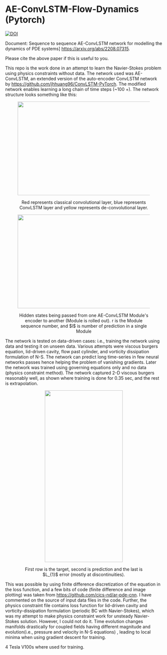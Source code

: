 # AE-ConvLSTM-Flow-Dynamics (Pytorch)
[![DOI](https://zenodo.org/badge/510851150.svg)](https://zenodo.org/badge/latestdoi/510851150)

Document: Sequence to sequence AE-ConvLSTM network for modelling the dynamics of PDE systems] https://arxiv.org/abs/2208.07315.

Please cite the above paper if this is useful to you. 

This repo is the work done in an attempt to learn the Navier-Stokes problem using physics constraints without data. The network used was AE-ConvLSTM, an extended version of the auto-encoder ConvLSTM network by https://github.com/jhhuang96/ConvLSTM-PyTorch. The modified network enables learning a long chain of time steps (~100 +). The network structure looks something like this:

<figure>
  <p align="center">
  <img width="600" height="300"
  src="https://github.com/kakkapriyesh/AE-ConvLSTM_Flow_Dynamics/blob/main/AE-ConvLSTM.PNG">
  <figcaption>
    <p align="center">
    Red represents classical convolutional layer, blue represents ConvLSTM layer and yellow represents de-convolutional layer.
   </p>
    </figcaption>
   </p>
</figure>

<figure>
  <p align="center">
  <img width="600" height="300"
  src="https://github.com/kakkapriyesh/AE-ConvLSTM_Flow_Dynamics/blob/main/AE-ConvLSTM_Rollout.PNG">
  <figcaption>
    <p align="center">
    Hidden states being passed from one AE-ConvLSTM Module's encoder to another (Module is rolled out). r is the Module sequence number, and $l$ is number of prediction in a single Module
     </p>
    </figcaption>
   </p>
</figure>




The network is tested on data-driven cases: i.e., training the network using data and testing it on unseen data. Various attempts were viscous burgers equation, lid-driven cavity, flow past cylinder, and vorticity dissipation formulation of N-S. The network can predict long time-series in few neural networks passes hence helping the problem of vanishing gradients. Later the network was trained using governing equations only and no data (physics constraint method). The network captured 2-D viscous burgers reasonably well, as shown where training is done for 0.35 sec, and the rest is extrapolation. 

<figure>
  <p align="center">
  <img width="250" height="550"
  src="https://github.com/kakkapriyesh/AE-ConvLSTM_Flow_Dynamics/blob/main/Burgers_PC.gif">
  <figcaption>
    <p align="center">
             First row is the target, second is prediction and the last is $L_{1}$ error (mostly at discontinuities).
      </p>
    </figcaption>
   </p>
</figure>

This was possible by using finite difference discretization of the equation in the loss function, and a few bits of code (finite difference and image plotting) was taken from https://github.com/cics-nd/ar-pde-cnn. I have commented on the source of input data files in the code. Further, the physics constraint file contains loss function for lid-driven cavity and vorticity-dissipation formulation (periodic BC with Navier-Stokes), which was my attempt to make physics constraint work for unsteady Navier-Stokes solution. However, I could not do it. Time evolution changes manifolds drastically for coupled fields having different magnitude and evolution(i.e., pressure and velocity in N-S equations) , leading to local minima when using gradient descent for training.   

4 Tesla V100s where used for training. 
